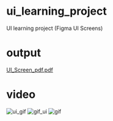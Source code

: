 # ui_learning_project
UI learning project (Figma UI Screens)

# output
[UI_Screen_pdf.pdf](https://github.com/DhorajiyaNency07/ui_learning_project/files/10978096/UI_Screen_pdf.pdf)

# video

![ui_gif](https://user-images.githubusercontent.com/109361169/230756723-4a363a8b-0afb-4dc4-929d-7441b3630038.gif)
![gif_ui](https://user-images.githubusercontent.com/109361169/230756883-9859ec91-3457-44a3-9dc2-0bcfe42411fc.gif)
![gif](https://user-images.githubusercontent.com/109361169/230756881-ba4a2f27-1a92-45d6-8028-8dd4915f913f.gif)
